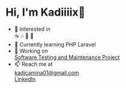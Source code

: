 # Hi, I'm Kadiiiix🌼
- 👀 Interested in  
☕ 🎶 📖 🍕
- 🌱 Currently learning
  PHP Laravel  
- 🚀 Working on  
[Software Testing and Maintenance Project](https://github.com/Ilmaooo/testing-project)
- 📫 Reach me at  
[kadicamina01@gmail.com](mailto:kadicamina01@gmail.com)    
[LinkedIn](https://www.linkedin.com/in/amina-kadi%C4%87-283063267/)


<!---
Kadiiiix/Kadiiiix is a ✨ special ✨ repository because its `README.md` (this file) appears on your GitHub profile.
You can click the Preview link to take a look at your changes.

👋
--->
